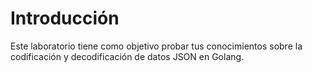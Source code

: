 # Introducción

Este laboratorio tiene como objetivo probar tus conocimientos sobre la codificación y decodificación de datos JSON en Golang.
